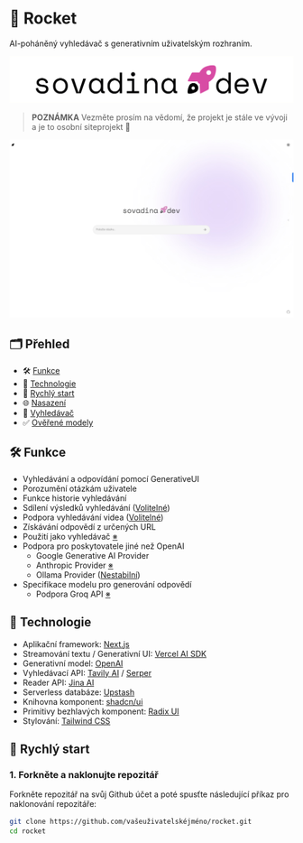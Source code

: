 # 🚀 Rocket

AI-poháněný vyhledávač s generativním uživatelským rozhraním.

![snímek](https://github.com/petrsovadina/rocket/blob/71613e24c0d11c2510497b118d2a028337a29aed/public/brand/sovadina.dev.background.png)

> **POZNÁMKA**
> Vezměte prosím na vědomí, že projekt je stále ve vývoji a je to osobní siteprojekt 🙂

![snímek](https://github.com/petrsovadina/rocket/blob/2c99b9e3e694ce224662ea2d982557c7419f8588/public/brand/Rocket.jpeg)


## 🗂️ Přehled

- 🛠 [Funkce](#-funkce)
- 🧱 [Technologie](#-technologie)
- 🚀 [Rychlý start](#-rychlý-start)
- 🌐 [Nasazení](#-nasazení)
- 🔎 [Vyhledávač](#-vyhledávač)
- ✅ [Ověřené modely](#-ověřené-modely)

## 🛠 Funkce

- Vyhledávání a odpovídání pomocí GenerativeUI
- Porozumění otázkám uživatele
- Funkce historie vyhledávání
- Sdílení výsledků vyhledávání ([Volitelné](https://github.com/miurla/morphic/blob/main/.env.local.example))
- Podpora vyhledávání videa ([Volitelné](https://github.com/miurla/morphic/blob/main/.env.local.example))
- Získávání odpovědí z určených URL
- Použití jako vyhledávač [※](#-vyhledávač)
- Podpora pro poskytovatele jiné než OpenAI
  - Google Generative AI Provider
  - Anthropic Provider [※](https://github.com/miurla/morphic/pull/239)
  - Ollama Provider ([Nestabilní](https://github.com/miurla/morphic/issues/215))
- Specifikace modelu pro generování odpovědí
  - Podpora Groq API [※](https://github.com/miurla/morphic/pull/58)

## 🧱 Technologie

- Aplikační framework: [Next.js](https://nextjs.org/)
- Streamování textu / Generativní UI: [Vercel AI SDK](https://sdk.vercel.ai/docs)
- Generativní model: [OpenAI](https://openai.com/)
- Vyhledávací API: [Tavily AI](https://tavily.com/) / [Serper](https://serper.dev)
- Reader API: [Jina AI](https://jina.ai/)
- Serverless databáze: [Upstash](https://upstash.com/)
- Knihovna komponent: [shadcn/ui](https://ui.shadcn.com/)
- Primitivy bezhlavých komponent: [Radix UI](https://www.radix-ui.com/)
- Stylování: [Tailwind CSS](https://tailwindcss.com/)

## 🚀 Rychlý start

### 1. Forkněte a naklonujte repozitář

Forkněte repozitář na svůj Github účet a poté spusťte následující příkaz pro naklonování repozitáře:

```bash
git clone https://github.com/vašeuživatelskéjméno/rocket.git
cd rocket
